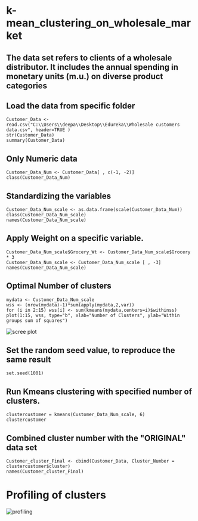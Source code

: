 # k-mean_clustering_on_wholesale_market
## The data set refers to clients of a wholesale distributor. It includes the annual spending in monetary units (m.u.) on diverse product categories
## Load the data from specific folder
```
Customer_Data <- read.csv("C:\\Users\\deepa\\Desktop\\Edureka\\Wholesale customers data.csv", header=TRUE )
str(Customer_Data)
summary(Customer_Data)
```
## Only Numeric data
```
Customer_Data_Num <- Customer_Data[ , c(-1, -2)]
class(Customer_Data_Num)
```
## Standardizing the variables
```
Customer_Data_Num_scale <- as.data.frame(scale(Customer_Data_Num))
class(Customer_Data_Num_scale)
names(Customer_Data_Num_scale)
```
## Apply Weight on a specific variable.
```
Customer_Data_Num_scale$Grocery_Wt <- Customer_Data_Num_scale$Grocery * 3
Customer_Data_Num_scale <- Customer_Data_Num_scale [ , -3]
names(Customer_Data_Num_scale)
```
## Optimal Number of clusters
```
mydata <- Customer_Data_Num_scale
wss <- (nrow(mydata)-1)*sum(apply(mydata,2,var))
for (i in 2:15) wss[i] <- sum(kmeans(mydata,centers=i)$withinss)
plot(1:15, wss, type="b", xlab="Number of Clusters", ylab="Within groups sum of squares")
```
![scree plot](https://user-images.githubusercontent.com/11747667/31588166-2f1af0d2-b1bc-11e7-982a-82cce019e21b.JPG)

## Set the random seed value, to reproduce the same result
```
set.seed(1001)
```
## Run Kmeans clustering with specified number of clusters.
```
clustercustomer = kmeans(Customer_Data_Num_scale, 6) 
clustercustomer
```
## Combined cluster number with the "ORIGINAL" data set
```
Customer_cluster_Final <- cbind(Customer_Data, Cluster_Number = clustercustomer$cluster)
names(Customer_cluster_Final)
```
# Profiling of clusters 
![profiling](https://user-images.githubusercontent.com/11747667/31588182-6365b50c-b1bc-11e7-81f8-8b01625436ee.JPG)
